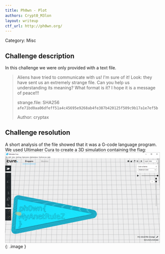 ```yaml
---
title: Ph0wn - Plot
authors: Crypt0_M3lon
layout: writeup
ctf_url: http://ph0wn.org/
---
```

Category: Misc

## Challenge description
In this challenge we were only provided with a text file.

> Aliens have tried to communicate with us! I'm sure of it! Look: they have sent us an extremely strange file. Can you help us understanding its meaning? What format is it? I hope it is a message of peace!!! 
>
> strange.file: SHA256 `afe71bd0aa06dfeff51a4c45695e9268ab4fe387b420125f509c9b17a1e7ef5b` 
>
> Author: cryptax

## Challenge resolution
A short analysis of the file showed that it was a G-code language program. We used Ultimaker Cura to create a 3D simulation containing the flag:
![](/assets/ph0wn-Plot.png){: .image }

